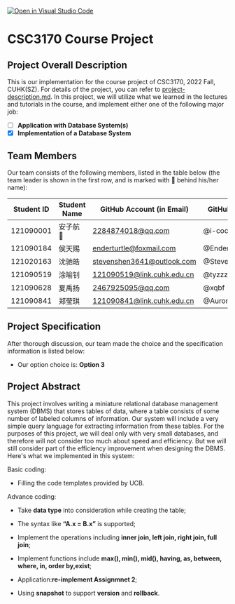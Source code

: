 [![Open in Visual Studio Code](https://classroom.github.com/assets/open-in-vscode-c66648af7eb3fe8bc4f294546bfd86ef473780cde1dea487d3c4ff354943c9ae.svg)](https://classroom.github.com/online_ide?assignment_repo_id=9422691&assignment_repo_type=AssignmentRepo)
# CSC3170 Course Project

## Project Overall Description

This is our implementation for the course project of CSC3170, 2022 Fall, CUHK(SZ). For details of the project, you can refer to [project-description.md](project-description.md). In this project, we will utilize what we learned in the lectures and tutorials in the course, and implement either one of the following major job:

<!-- Please fill in "x" to replace the blank space between "[]" to tick the todo item; it's ticked on the first one by default. -->

- [ ] **Application with Database System(s)**
- [x] **Implementation of a Database System**

## Team Members

Our team consists of the following members, listed in the table below (the team leader is shown in the first row, and is marked with 🚩 behind his/her name):

<!-- change the info below to be the real case -->

| Student ID | Student Name | GitHub Account (in Email) | GitHub Username   |
| ---------- | ------------ | ------------------------- | ---------------- |
| 121090001  | 安子航 🚩    | 2284874018@qq.com         | @i-cookie         |
| 121090184  | 侯天赐       | enderturtle@foxmail.com    | @EnderturtleOrz   |
| 121020163  | 沈驰皓       | stevenshen3641@outlook.com | @StevenShen3641   |
| 121090519  | 涂喻钊       | 121090519@link.cuhk.edu.cn | @tyzzzzzzzzz      |
| 121090628  | 夏禹扬       | 2467925095@qq.com          | @xqbf             |
| 121090841  | 郑莹琪       | 121090841@link.cuhk.edu.cn | @Aurora121090841  |

## Project Specification

<!-- You should remove the terms/sentence that is not necessary considering your option/branch/difficulty choice -->

After thorough discussion, our team made the choice and the specification information is listed below:

- Our option choice is: **Option 3**

## Project Abstract

<!-- TODO -->
This project involves writing a miniature relational database management system (DBMS) that stores tables of data, where a table consists of some number of labeled columns of information. Our system will include a very simple query language for extracting information from these tables. For the purposes of this project, we will deal only with very small databases, and therefore will not consider too much about speed and efficiency. But we will still consider part of the efficiency improvement when designing the DBMS. Here's what we implemented in this system:

Basic coding:

- Filling the code templates provided by UCB.

Advance coding:

- Take **data type** into consideration while creating the table;

- The syntax like **“A.x = B.x”** is supported;

- Implement the operations including **inner join, left join, right join, full join**;

- Implement functions include **max(), min(), mid(), having, as, between, where, in, order by,exist**;
	
- Application:**re-implement Assignmnet 2**;

- Using **snapshot** to support **version** and **rollback**.
